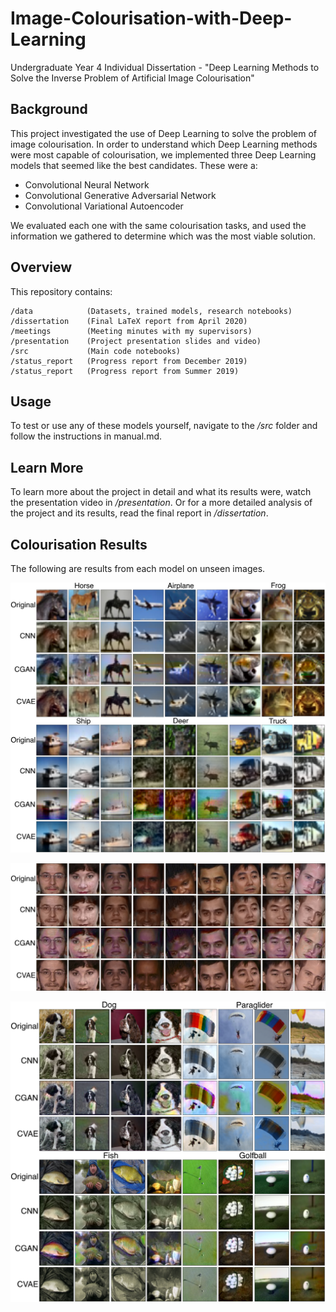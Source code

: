 # Image-Colourisation-with-Deep-Learning

Undergraduate Year 4 Individual Dissertation - "Deep Learning Methods to Solve the Inverse Problem of Artificial Image Colourisation"

## Background

This project investigated the use of Deep Learning to solve the problem of image colourisation. In order to understand which Deep Learning methods were most capable of colourisation, we implemented three Deep Learning models that seemed like the best candidates. These were a: 
* Convolutional Neural Network
* Convolutional Generative Adversarial Network
* Convolutional Variational Autoencoder

We evaluated each one with the same colourisation tasks, and used the information we gathered to determine which was the most viable solution.

## Overview

This repository contains:
```
/data            (Datasets, trained models, research notebooks)
/dissertation    (Final LaTeX report from April 2020)
/meetings        (Meeting minutes with my supervisors)
/presentation    (Project presentation slides and video)
/src             (Main code notebooks)
/status_report   (Progress report from December 2019)
/status_report   (Progress report from Summer 2019)
```

## Usage

To test or use any of these models yourself, navigate to the */src* folder and follow the instructions in manual.md.

## Learn More 
To learn more about the project in detail and what its results were, watch the presentation video in */presentation*. Or for a more detailed analysis of the project and its results, read the final report in */dissertation*.

## Colourisation Results

The following are results from each model on unseen images.

![Cifar-10](https://github.com/conwayjw97/Image-Colourisation-with-Deep-Learning/blob/master/dissertation/images/Cifar10Eval.png)

![Faces](https://github.com/conwayjw97/Image-Colourisation-with-Deep-Learning/blob/master/dissertation/images/FaceEval.png)

![ImageNette](https://github.com/conwayjw97/Image-Colourisation-with-Deep-Learning/blob/master/dissertation/images/ImagenetteEval.png)
